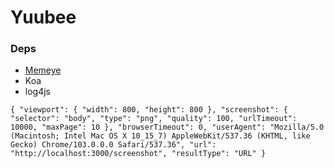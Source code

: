 # Yuubee

### Deps
- [Memeye](https://github.com/JerryC8080/Memeye/blob/master/README_zh.md)
- Koa
- log4js

`
{
    "viewport": {
        "width": 800,
        "height": 800
    },
    "screenshot": {
        "selector": "body",
        "type": "png",
        "quality": 100,
        "urlTimeout": 10000,
        "maxPage": 10
    },
    "browserTimeout": 0,
    "userAgent": "Mozilla/5.0 (Macintosh; Intel Mac OS X 10_15_7) AppleWebKit/537.36 (KHTML, like Gecko) Chrome/103.0.0.0 Safari/537.36",
    "url": "http://localhost:3000/screenshot",
    "resultType": "URL"
}
`